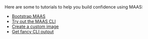 <!-- "Tutorials" -->

Here are some to tutorials to help you build confidence using MAAS:

- [Bootstrap MAAS](/t/maas-bootstrap-tutorial/5092)
- [Try out the MAAS CLI](/t/try-out-the-maas-cli/5236)
- [Create a custom image](/t/custom-image-tutorial/6102)
- [Get fancy CLI output](/t/using-jq-with-the-maas-cli/6027)
